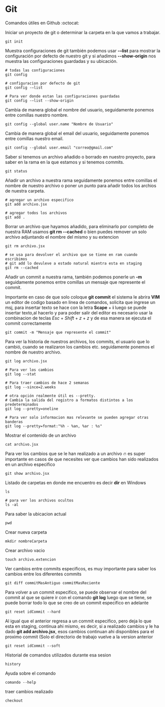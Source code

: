 # Git
Comandos útiles en Github  :octocat:

Iniciar un proyecto de git o determinar la carpeta en la que vamos a trabajar.
```
git init  
```

Muestra configuraciones de git también podemos usar **-–list** para mostrar la configuración por defecto de nuestro git y si añadimos **--show-origin** nos muestra las configuraciones guardadas y su ubicación.
```
# todas las configuraciones
git config

# configuracion por defecto de git 
git config -–list

# Para ver donde estan las configuraciones guardadas
git config -–list --show-origin
```

Cambia de manera global el nombre del usuario, seguidamente ponemos entre comillas nuestro nombre.
```
git config --global user.name "Nombre de Usuario"
```

Cambia de manera global el email del usuario, seguidamente ponemos entre comillas nuestro email.
```
git config --global user.email "correo@gmail.com"
```

Saber si tenemos un archivo añadido o borrado en nuestro proyecto, para saber en la rama en la que estamos y si tenemos commits.
```
git status
```

Añadir un archivo a nuestra rama seguidamente ponemos entre comillas el nombre de nuestro archivo o poner un punto para añadir todos los archios de nuestra carpeta.
```
# agregar un archivo especifico
git add archivo.jsx

# agregar todos los archivos
git add .
```

Borrar un archivo que hayamos añadido, para eliminarlo por completo de nuestra RAM usamos **git rm --cached** o bien puedes remover un solo archivo adjuntando el nombre del mismo y su extencion

```
git rm archivo.jsx

# se usa para devolver el archivo que se tiene en ram cuando escribimos 
# git add lo devuleve a estado natural mientra esta en staging
git rm --cached
```

Añadir un commit a nuestra rama, también podemos ponerle un **-m** seguidamente ponemos entre comillas un mensaje que represente el commit. 

Importante en caso de que solo coloque **git commit** el sistema le abrira **VIM** un editor de codigo basado en linea de comandos,   solicita que ingrese un msj, para insertar texto se hace con la letra **Scape** + **i** luego se puede insertar texto,al hacerlo y para poder salir del editor es necesario usar la combinacion de teclas *Esc* + *Shift* + *z* + *z* y de esa manera se ejecuta el commit correctamente
```
git commit -m "Mensaje que represente el commit"
```

Para ver la historia de nuestros archivos, los commits, el usuario que lo cambió, cuando se realizaron los cambios etc. seguidamente ponemos el nombre de nuestro archivo.
```
git log archivo.jsx

# Para ver los cambios
git log --stat

# Para traer cambios de hace 2 semanas
git log --since=2.weeks

# otra opción realmente útil es --pretty. 
# Cambia la salida del registro a formatos distintos a los predeterminados
git log --pretty=oneline

# Para ver solo informacion mas relevante se pueden agregar otras banderas
git log --pretty=format:"%h - %an, %ar : %s"

```

Mostrar el contenido de un archivo
```
cat archivo.jsx 
```

Para ver los cambios que se le han realizado a un archivo :fire: es super importante en casos de que necesites ver que cambios han sido realizados en un archivo especifico
```
git show archivo.jsx
```

Listado de carpetas en donde me encuentro es decir **dir** en Windows
```
ls

# para ver los archivos ocultos
ls -al
```

Para saber la ubicacion actual
```
pwd 
```

Crear nueva carpeta
```
mkdir nombreCarpeta
```

Crear archivo vacio
```
touch archivo.extencion
```

Ver cambios entre commits especificos, es muy importante para saber los cambios entre los diferentes commits
```
git diff commitMasAntiguo commitMasReciente
```

Para volver a un commit especifico, se puede observar el nombre del commit al que se quiere ir con el comando **git log** luego que se tiene, se puede borrar todo lo que se creo de un commit especifico en adelante
```
git reset idCommit --hard
```

Al igual que el anterior regresa a un commit especifico, pero deja lo que esta en staging, continua ahi mismo, es decir, si a realizado cambios y le ha dado **git add archivo.jsx**, esos cambios continuan ahi disponibles para el proximo commit (Solo el directorio de trabajo vuelve a la version anterior
```
git reset idCommit --soft
```

Historial de comandos utilizados durante esa sesion
```
history 
```

Ayuda sobre el comando
```
comando --help
```


traer cambios realizado
```
checkout 
```
